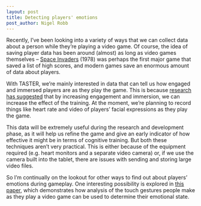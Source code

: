 ```yaml
---
layout: post
title: Detecting players' emotions
post_author: Nigel Robb
---
```

Recently, I’ve been looking into a variety of ways that we can collect data about a person while they’re playing a video game. Of course, the idea of saving player data has been around (almost) as long as video games themselves – [Space Invaders]() (1978) was perhaps the first major game that saved a list of high scores, and modern games save an enormous amount of data about players.

With TASTER, we’re mainly interested in data that can tell us how engaged and immersed players are as they play the game. This is because [research has suggested]( http://www.ncbi.nlm.nih.gov/pubmed/19140641) that by increasing engagement and immersion, we can increase the effect of the training. At the moment, we’re planning to record things like heart rate and video of players’ facial expressions as they play the game.

This data will be extremely useful during the research and development phase, as it will help us refine the game and give an early indicator of how effective it might be in terms of cognitive training. But both these techniques aren’t very practical. This is either because of the equipment required (e.g. heart monitors and a separate video camera) or, if we use the camera built into the tablet, there are issues with sending and storing large video files. 

So I’m continually on the lookout for other ways to find out about players’ emotions during gameplay. One interesting possibility is explored in [this paper]( http://dl.acm.org/citation.cfm?id=2395138), which demonstrates how analysis of the touch gestures people make as they play a video game can be used to determine their emotional state.
